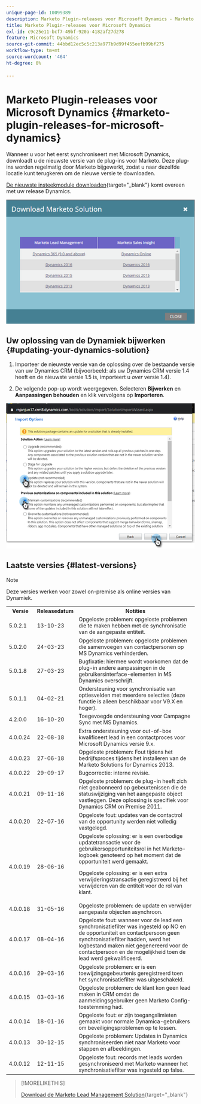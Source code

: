 ```yaml
---
unique-page-id: 10099389
description: Marketo Plugin-releases voor Microsoft Dynamics - Marketo Docs - Productdocumentatie
title: Marketo Plugin-releases voor Microsoft Dynamics
exl-id: c9c25e11-bcf7-49bf-920a-4182af27d278
feature: Microsoft Dynamics
source-git-commit: 44bbd12ec5c5c213a977b9d99f455eefb99bf275
workflow-type: tm+mt
source-wordcount: '464'
ht-degree: 0%

---
```


# Marketo Plugin-releases voor Microsoft Dynamics {#marketo-plugin-releases-for-microsoft-dynamics}

Wanneer u voor het eerst synchroniseert met Microsoft Dynamics, downloadt u de nieuwste versie van de plug-ins voor Marketo. Deze plug-ins worden regelmatig door Marketo bijgewerkt, zodat u naar dezelfde locatie kunt terugkeren om de nieuwe versie te downloaden.

[De nieuwste insteekmodule downloaden](/help/marketo/product-docs/crm-sync/microsoft-dynamics-sync/sync-setup/download-the-marketo-lead-management-solution.md){target="_blank"} komt overeen met uw release Dynamics.

![](assets/marketo-plugin-releases-for-microsoft-dynamics-1.png)

## Uw oplossing van de Dynamiek bijwerken {#updating-your-dynamics-solution}

1. Importeer de nieuwste versie van de oplossing over de bestaande versie van uw Dynamics CRM (bijvoorbeeld: als uw Dynamics CRM versie 1.4 heeft en de nieuwste versie 1.5 is, importeert u _over_ versie 1.4).

1. De volgende pop-up wordt weergegeven. Selecteren **Bijwerken** en **Aanpassingen behouden** en klik vervolgens op **Importeren**.

![](assets/marketo-plugin-releases-for-microsoft-dynamics-2.png)

## Laatste versies {#latest-versions}

>[!NOTE]
>
>Deze versies werken voor zowel on-premise als online versies van Dynamiek.

<table> 
 <tbody> 
  <tr> 
   <th style="width:15%">Versie</th> 
   <th style="width:20%">Releasedatum</th> 
   <th style="width:65%">Notities</th> 
  </tr>
  <tr> 
   <td>5.0.2.1</td> 
   <td>13-10-23</td> 
   <td>Opgeloste problemen: opgeloste problemen die te maken hebben met de synchronisatie van de aangepaste entiteit.</td> 
  </tr> 
  <tr> 
   <td>5.0.2.0</td> 
   <td>24-03-23</td> 
   <td>Opgeloste problemen: opgeloste problemen die samenvoegen van contactpersonen op MS Dynamics verhinderden.</td> 
  </tr> 
  <tr> 
   <td>5.0.1.8</td> 
   <td>27-03-23</td> 
   <td>Bugfixatie: hiermee wordt voorkomen dat de plug-in andere aanpassingen in de gebruikersinterface-elementen in MS Dynamics overschrijft.</td> 
  </tr> 
  <tr> 
   <td>5.0.1.1</td> 
   <td>04-02-21</td> 
   <td>Ondersteuning voor synchronisatie van optiesvelden met meerdere selecties (deze functie is alleen beschikbaar voor V9.X en hoger).</td> 
  </tr> 
  <tr> 
   <td>4.2.0.0</td> 
   <td>16-10-20</td> 
   <td>Toegevoegde ondersteuning voor Campagne Sync met MS Dynamics.</td> 
  </tr> 
  <tr> 
   <td>4.0.0.24</td> 
   <td>22-08-18</td> 
   <td>Extra ondersteuning voor out-of-box kwalificeert lead in een contactproces voor Microsoft Dynamics versie 9.x.</td> 
  </tr> 
  <tr> 
   <td>4.0.0.23</td> 
   <td>27-06-18</td> 
   <td>Opgeloste problemen: Fout tijdens het bedrijfsproces tijdens het installeren van de Marketo Solutions for Dynamics 2013.</td> 
  </tr> 
  <tr> 
   <td>4.0.0.22</td> 
   <td>29-09-17</td> 
   <td>Bugcorrectie: interne revisie.</td> 
  </tr> 
  <tr> 
   <td><p>4.0.0.21</p></td> 
   <td>09-11-16</td> 
   <td>Opgeloste problemen: de plug-in heeft zich niet geabonneerd op gebeurtenissen die de statuswijziging van het aangepaste object vastleggen. Deze oplossing is specifiek voor Dynamics CRM on Premise 2011.</td> 
  </tr> 
  <tr> 
   <td>4.0.0.20</td> 
   <td>22-07-16</td> 
   <td>Opgeloste fout: updates van de contactrol van de opportunity werden niet volledig vastgelegd.</td> 
  </tr> 
  <tr> 
   <td>4.0.0.19</td> 
   <td>28-06-16</td> 
   <td>Opgeloste oplossing: er is een overbodige updatetransactie voor de gebruikersopportuniteitsrol in het Marketo-logboek genoteerd op het moment dat de opportuniteit werd gemaakt.<p>Opgeloste oplossing: er is een extra verwijderingstransactie geregistreerd bij het verwijderen van de entiteit voor de rol van klant.</td> 
  </tr> 
  <tr> 
   <td>4.0.0.18</td> 
   <td>31-05-16</td> 
   <td>Opgeloste problemen: de update en verwijder aangepaste objecten asynchroon.</td> 
  </tr> 
  <tr> 
   <td>4.0.0.17</td> 
   <td>08-04-16</td> 
   <td>Opgeloste fout: wanneer voor de lead een synchronisatiefilter was ingesteld op NO en de opportuniteit en contactpersoon geen synchronisatiefilter hadden, werd het logbestand maken niet gegenereerd voor de contactpersoon en de mogelijkheid toen de lead werd gekwalificeerd.</td> 
  </tr> 
  <tr> 
   <td>4.0.0.16</td> 
   <td>29-03-16</td> 
   <td>Opgeloste problemen: er is een toewijzingsgebeurtenis geregistreerd toen het synchronisatiefilter was uitgeschakeld.</td> 
  </tr> 
  <tr> 
   <td>4.0.0.15</td> 
   <td>03-03-16</td> 
   <td>Opgeloste problemen: de klant kon geen lead maken in CRM omdat de aanmeldingsgebruiker geen Marketo Config-toestemming had.</td> 
  </tr> 
  <tr> 
   <td>4.0.0.14</td> 
   <td>18-01-16</td> 
   <td>Opgeloste fout: er zijn toegangslimieten gemaakt voor normale Dynamica-gebruikers om beveiligingsproblemen op te lossen.</td> 
  </tr> 
  <tr> 
   <td>4.0.0.13</td> 
   <td>30-12-15</td> 
   <td>Opgeloste problemen: Updates in Dynamics synchroniseerden niet naar Marketo voor stappen en afbeeldingen.</td> 
  </tr> 
  <tr> 
   <td>4.0.0.12</td> 
   <td>12-11-15</td> 
   <td>Opgeloste fout: records met leads worden gesynchroniseerd met Marketo wanneer het synchronisatiefilter was ingesteld op false.</td> 
  </tr> 
 </tbody> 
</table>

>[!MORELIKETHIS]
>
>[Download de Marketo Lead Management Solution](/help/marketo/product-docs/crm-sync/microsoft-dynamics-sync/sync-setup/download-the-marketo-lead-management-solution.md){target="_blank"}
